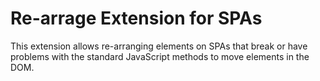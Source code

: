 # Re-arrage Extension for SPAs

This extension allows re-arranging elements on SPAs that break or have problems with the standard JavaScript methods to move elements in the DOM.

